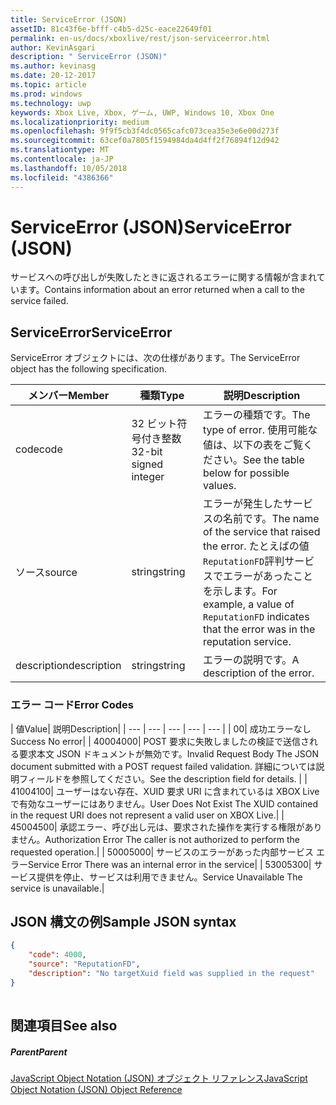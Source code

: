 ```yaml
---
title: ServiceError (JSON)
assetID: 81c43f6e-bfff-c4b5-d25c-eace22649f01
permalink: en-us/docs/xboxlive/rest/json-serviceerror.html
author: KevinAsgari
description: " ServiceError (JSON)"
ms.author: kevinasg
ms.date: 20-12-2017
ms.topic: article
ms.prod: windows
ms.technology: uwp
keywords: Xbox Live, Xbox, ゲーム, UWP, Windows 10, Xbox One
ms.localizationpriority: medium
ms.openlocfilehash: 9f9f5cb3f4dc0565cafc073cea35e3e6e00d273f
ms.sourcegitcommit: 63cef0a7805f1594984da4d4ff2f76894f12d942
ms.translationtype: MT
ms.contentlocale: ja-JP
ms.lasthandoff: 10/05/2018
ms.locfileid: "4386366"
---
```

# <a name="serviceerror-json"></a><span data-ttu-id="fd1da-104">ServiceError (JSON)</span><span class="sxs-lookup"><span data-stu-id="fd1da-104">ServiceError (JSON)</span></span>
<span data-ttu-id="fd1da-105">サービスへの呼び出しが失敗したときに返されるエラーに関する情報が含まれています。</span><span class="sxs-lookup"><span data-stu-id="fd1da-105">Contains information about an error returned when a call to the service failed.</span></span> 
<a id="ID4EN"></a>

 
## <a name="serviceerror"></a><span data-ttu-id="fd1da-106">ServiceError</span><span class="sxs-lookup"><span data-stu-id="fd1da-106">ServiceError</span></span>
 
<span data-ttu-id="fd1da-107">ServiceError オブジェクトには、次の仕様があります。</span><span class="sxs-lookup"><span data-stu-id="fd1da-107">The ServiceError object has the following specification.</span></span>
 
| <span data-ttu-id="fd1da-108">メンバー</span><span class="sxs-lookup"><span data-stu-id="fd1da-108">Member</span></span>| <span data-ttu-id="fd1da-109">種類</span><span class="sxs-lookup"><span data-stu-id="fd1da-109">Type</span></span>| <span data-ttu-id="fd1da-110">説明</span><span class="sxs-lookup"><span data-stu-id="fd1da-110">Description</span></span>| 
| --- | --- | --- | 
| <span data-ttu-id="fd1da-111">code</span><span class="sxs-lookup"><span data-stu-id="fd1da-111">code</span></span>| <span data-ttu-id="fd1da-112">32 ビット符号付き整数</span><span class="sxs-lookup"><span data-stu-id="fd1da-112">32-bit signed integer</span></span> | <span data-ttu-id="fd1da-113">エラーの種類です。</span><span class="sxs-lookup"><span data-stu-id="fd1da-113">The type of error.</span></span> <span data-ttu-id="fd1da-114">使用可能な値は、以下の表をご覧ください。</span><span class="sxs-lookup"><span data-stu-id="fd1da-114">See the table below for possible values.</span></span> | 
| <span data-ttu-id="fd1da-115">ソース</span><span class="sxs-lookup"><span data-stu-id="fd1da-115">source</span></span>| <span data-ttu-id="fd1da-116">string</span><span class="sxs-lookup"><span data-stu-id="fd1da-116">string</span></span> | <span data-ttu-id="fd1da-117">エラーが発生したサービスの名前です。</span><span class="sxs-lookup"><span data-stu-id="fd1da-117">The name of the service that raised the error.</span></span> <span data-ttu-id="fd1da-118">たとえばの値<code>ReputationFD</code>評判サービスでエラーがあったことを示します。</span><span class="sxs-lookup"><span data-stu-id="fd1da-118">For example, a value of <code>ReputationFD</code> indicates that the error was in the reputation service.</span></span> | 
| <span data-ttu-id="fd1da-119">description</span><span class="sxs-lookup"><span data-stu-id="fd1da-119">description</span></span>| <span data-ttu-id="fd1da-120">string</span><span class="sxs-lookup"><span data-stu-id="fd1da-120">string</span></span>| <span data-ttu-id="fd1da-121">エラーの説明です。</span><span class="sxs-lookup"><span data-stu-id="fd1da-121">A description of the error.</span></span> | 
 
<a id="ID4EBC"></a>

 
### <a name="error-codes"></a><span data-ttu-id="fd1da-122">エラー コード</span><span class="sxs-lookup"><span data-stu-id="fd1da-122">Error Codes</span></span>
 
| <span data-ttu-id="fd1da-123">値</span><span class="sxs-lookup"><span data-stu-id="fd1da-123">Value</span></span>| <span data-ttu-id="fd1da-124">説明</span><span class="sxs-lookup"><span data-stu-id="fd1da-124">Description</span></span>| 
| --- | --- | --- | --- | --- | 
| <span data-ttu-id="fd1da-125">0</span><span class="sxs-lookup"><span data-stu-id="fd1da-125">0</span></span>| <span data-ttu-id="fd1da-126">成功エラーなし</span><span class="sxs-lookup"><span data-stu-id="fd1da-126">Success No error</span></span>| 
| <span data-ttu-id="fd1da-127">4000</span><span class="sxs-lookup"><span data-stu-id="fd1da-127">4000</span></span>| <span data-ttu-id="fd1da-128">POST 要求に失敗しましたの検証で送信される要求本文 JSON ドキュメントが無効です。</span><span class="sxs-lookup"><span data-stu-id="fd1da-128">Invalid Request Body The JSON document submitted with a POST request failed validation.</span></span> <span data-ttu-id="fd1da-129">詳細については説明フィールドを参照してください。</span><span class="sxs-lookup"><span data-stu-id="fd1da-129">See the description field for details.</span></span> | 
| <span data-ttu-id="fd1da-130">4100</span><span class="sxs-lookup"><span data-stu-id="fd1da-130">4100</span></span>| <span data-ttu-id="fd1da-131">ユーザーはない存在、XUID 要求 URI に含まれているは XBOX Live で有効なユーザーにはありません。</span><span class="sxs-lookup"><span data-stu-id="fd1da-131">User Does Not Exist The XUID contained in the request URI does not represent a valid user on XBOX Live.</span></span>| 
| <span data-ttu-id="fd1da-132">4500</span><span class="sxs-lookup"><span data-stu-id="fd1da-132">4500</span></span>| <span data-ttu-id="fd1da-133">承認エラー、呼び出し元は、要求された操作を実行する権限がありません。</span><span class="sxs-lookup"><span data-stu-id="fd1da-133">Authorization Error The caller is not authorized to perform the requested operation.</span></span>| 
| <span data-ttu-id="fd1da-134">5000</span><span class="sxs-lookup"><span data-stu-id="fd1da-134">5000</span></span>| <span data-ttu-id="fd1da-135">サービスのエラーがあった内部サービス エラー</span><span class="sxs-lookup"><span data-stu-id="fd1da-135">Service Error There was an internal error in the service</span></span>| 
| <span data-ttu-id="fd1da-136">5300</span><span class="sxs-lookup"><span data-stu-id="fd1da-136">5300</span></span>| <span data-ttu-id="fd1da-137">サービス提供を停止、サービスは利用できません。</span><span class="sxs-lookup"><span data-stu-id="fd1da-137">Service Unavailable The service is unavailable.</span></span>| 
   
<a id="ID4EQE"></a>

 
## <a name="sample-json-syntax"></a><span data-ttu-id="fd1da-138">JSON 構文の例</span><span class="sxs-lookup"><span data-stu-id="fd1da-138">Sample JSON syntax</span></span>
 

```json
{
    "code": 4000,
    "source": "ReputationFD",
    "description": "No targetXuid field was supplied in the request"
}
    
```

  
<a id="ID4EZE"></a>

 
## <a name="see-also"></a><span data-ttu-id="fd1da-139">関連項目</span><span class="sxs-lookup"><span data-stu-id="fd1da-139">See also</span></span>
 
<a id="ID4E2E"></a>

 
##### <a name="parent"></a><span data-ttu-id="fd1da-140">Parent</span><span class="sxs-lookup"><span data-stu-id="fd1da-140">Parent</span></span> 

[<span data-ttu-id="fd1da-141">JavaScript Object Notation (JSON) オブジェクト リファレンス</span><span class="sxs-lookup"><span data-stu-id="fd1da-141">JavaScript Object Notation (JSON) Object Reference</span></span>](atoc-xboxlivews-reference-json.md)

   